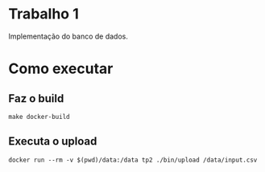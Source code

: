 # Trabalho 1

Implementação do banco de dados.

# Como executar

## Faz o build

```make docker-build```

## Executa o upload

```docker run --rm -v $(pwd)/data:/data tp2 ./bin/upload /data/input.csv```